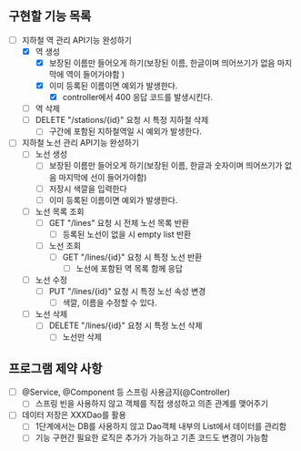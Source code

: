 ## 구현할 기능 목록 
- [ ] 지하철 역 관리 API기능 완성하기
    - [x] 역 생성
      - [x] 보장된 이름만 들어오게 하기(보장된 이름, 한글이며 띄어쓰기가 없음 마지막에 역이 들어가야함 )
      - [x] 이미 등록된 이름이면 예외가 발생한다.
        - [x] controller에서 400 응답 코드를 발생시킨다.
    - [ ] 역 삭제
     - [ ] DELETE "/stations/{id}" 요청 시 특정 지하철 삭제
        - [ ] 구간에 포함된 지하철역일 시 예외가 발생한다.
- [ ] 지하철 노선 관리 API기능 완성하기
  - [ ] 노선 생성
    - [ ] 보장된 이름만 들어오게 하기(보장된 이름, 한글과 숫자이며 띄어쓰기가 없음 마지막에 선이 들어가야함)
    - [ ] 저장시 색깔을 입력한다 
    - [ ] 이미 등록된 이름이면 예외가 발생한다. 
  - [ ] 노선 목록 조회
    - [ ] GET "/lines" 요청 시 전체 노선 목록 반환 
        - [ ] 등록된 노선이 없을 시 empty list 반환 
    - [ ] 노선 조회
      - [ ] GET "/lines/{id}" 요청 시 특정 노선 반환
        - [ ] 노선에 포함된 역 목록 함께 응답 
  - [ ] 노선 수정 
      - [ ] PUT "/lines/{id}" 요청 시 특정 노선 속성 변경
        - [ ] 색깔, 이름을 수정할 수 있다.
  - [ ] 노선 삭제
      - [ ] DELETE "/lines/{id}" 요청 시 특정 노선 삭제
        - [ ] 노선만 삭제 
  
## 프로그램 제약 사항 
- [ ] @Service, @Component 등 스프링 사용금지(@Controller)
  - [ ] 스프링 빈을 사용하지 않고 객체를 직접 생성하고 의존 관계를 맺어주기
- [ ] 데이터 저장은 XXXDao를 활용
  - [ ] 1단계에서는 DB를 사용하지 않고 Dao객체 내부의 List에서 데이터를 관리함
  - [ ] 기능 구현간 필요한 로직은 추가가 가능하고 기존 코드도 변경이 가능함 
